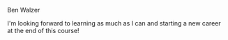Ben Walzer

I'm looking forward to learning as much as I can and starting a new career at the end of this course!
